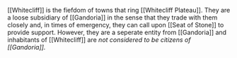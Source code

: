 [[Whitecliff]] is the fiefdom of towns that ring [[Whitecliff Plateau]]. They are a loose subsidiary of [[Gandoria]] in the sense that they trade with them closely and, in times of emergency, they can call upon [[Seat of Stone]] to provide support. However, they are a seperate entity from [[Gandoria]] and inhabitants of [[Whitecliff]] are *not considered to be citizens of [[Gandoria]].*
